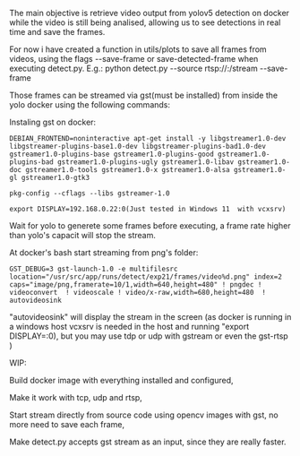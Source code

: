 The main objective is retrieve video output from yolov5 detection on docker while the video is still being analised, allowing us to see detections in real time and save the frames.

For now i have created a function in utils/plots to save all frames from videos, using the flags --save-frame or save-detected-frame when executing detect.py.
E.g.: python detect.py --source rtsp://<rtspServerIP>:<rtspServerPort>/stream --save-frame

Those frames can be streamed via gst(must be installed) from inside the yolo docker using the following commands:

  Instaling gst on docker:

    DEBIAN_FRONTEND=noninteractive apt-get install -y libgstreamer1.0-dev libgstreamer-plugins-base1.0-dev libgstreamer-plugins-bad1.0-dev gstreamer1.0-plugins-base gstreamer1.0-plugins-good gstreamer1.0-plugins-bad gstreamer1.0-plugins-ugly gstreamer1.0-libav gstreamer1.0-doc gstreamer1.0-tools gstreamer1.0-x gstreamer1.0-alsa gstreamer1.0-gl gstreamer1.0-gtk3

    pkg-config --cflags --libs gstreamer-1.0

    export DISPLAY=192.168.0.22:0(Just tested in Windows 11  with vcxsrv)

Wait for yolo to generete some frames before executing, a frame rate higher than yolo's capacit will stop the stream.

 At docker's bash start streaming from png's folder:

    GST_DEBUG=3 gst-launch-1.0 -e multifilesrc location="/usr/src/app/runs/detect/exp21/frames/video%d.png" index=2 caps="image/png,framerate=10/1,width=640,height=480" ! pngdec ! videoconvert  ! videoscale ! video/x-raw,width=680,height=480  ! autovideosink 

"autovideosink" will display the stream in the screen (as docker is running in a windows host vcxsrv is needed in the host and running "export DISPLAY=<hostIP>:0), but you may use tdp or udp with gstream or even the gst-rtsp )

WIP:

Build docker image with everything installed and configured,

Make it work with tcp, udp and rtsp,

Start stream directly from source code using opencv images with gst, no more need to save each frame,

Make detect.py accepts gst stream as an input, since they are really faster.


